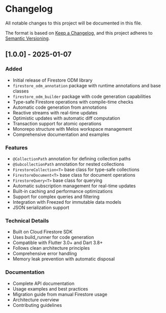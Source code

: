 # Changelog

All notable changes to this project will be documented in this file.

The format is based on [Keep a Changelog](https://keepachangelog.com/en/1.0.0/),
and this project adheres to [Semantic Versioning](https://semver.org/spec/v2.0.0.html).

## [1.0.0] - 2025-01-07

### Added
- Initial release of Firestore ODM library
- `firestore_odm_annotation` package with runtime annotations and base classes
- `firestore_odm_builder` package with code generation capabilities
- Type-safe Firestore operations with compile-time checks
- Automatic code generation from annotations
- Reactive streams with real-time updates
- Optimistic updates with automatic diff computation
- Transaction support for atomic operations
- Monorepo structure with Melos workspace management
- Comprehensive documentation and examples

### Features
- `@CollectionPath` annotation for defining collection paths
- `@SubcollectionPath` annotation for nested collections
- `FirestoreCollection<T>` base class for type-safe collections
- `FirestoreDocument<T>` base class for document operations
- `FirestoreQuery<T>` base class for querying
- Automatic subscription management for real-time updates
- Built-in caching and performance optimizations
- Support for complex queries and filtering
- Integration with Freezed for immutable data models
- JSON serialization support

### Technical Details
- Built on Cloud Firestore SDK
- Uses build_runner for code generation
- Compatible with Flutter 3.0+ and Dart 3.8+
- Follows clean architecture principles
- Comprehensive error handling
- Memory leak prevention with automatic disposal

### Documentation
- Complete API documentation
- Usage examples and best practices
- Migration guide from manual Firestore usage
- Architecture overview
- Contributing guidelines